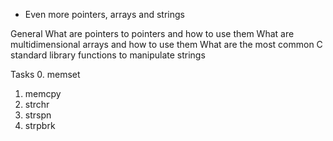  - Even more pointers, arrays and strings

General
What are pointers to pointers and how to use them
What are multidimensional arrays and how to use them
What are the most common C standard library functions to manipulate strings

Tasks
0. memset
1. memcpy
2. strchr
3. strspn
4. strpbrk
